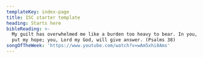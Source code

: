 ```yaml
---
templateKey: index-page
title: ISC starter template
heading: Starts here
bibleReading: >-
  My guilt has overwhelmed me like a burden too heavy to bear. In you, Lord, I
  put my hope; you, Lord my God, will give answer. (Psalms 38)
songOfTheWeek: 'https://www.youtube.com/watch?v=wAm5xhi8Ams'
---
```


